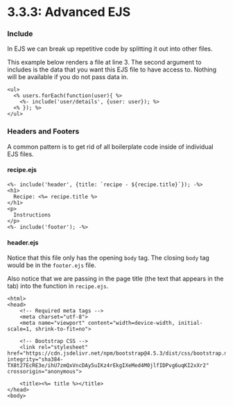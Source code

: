 # 3.3.3: Advanced EJS

### Include

In EJS we can break up repetitive code by splitting it out into other files.

This example below renders a file at line 3. The second argument to includes is the data that you want this EJS file to have access to. Nothing will be available if you do not pass data in.

```markup
<ul>
  <% users.forEach(function(user){ %>
    <%- include('user/details', {user: user}); %>
  <% }); %>
</ul>
```

### Headers and Footers

A common pattern is to get rid of all boilerplate code inside of individual EJS files.

#### recipe.ejs

```markup
<%- include('header', {title: `recipe - ${recipe.title}`}); -%>
<h1>
  Recipe: <%= recipe.title %>
</h1>
<p>
  Instructions
</p>
<%- include('footer'); -%>
```

#### header.ejs

Notice that this file only has the opening `body` tag. The closing `body` tag would be in the `footer.ejs` file.

Also notice that we are passing in the page title \(the text that appears in the tab\) into the function in `recipe.ejs`.

```markup
<html>
<head>
    <!-- Required meta tags -->
    <meta charset="utf-8">
    <meta name="viewport" content="width=device-width, initial-scale=1, shrink-to-fit=no">

    <!-- Bootstrap CSS -->
    <link rel="stylesheet" href="https://cdn.jsdelivr.net/npm/bootstrap@4.5.3/dist/css/bootstrap.min.css" integrity="sha384-TX8t27EcRE3e/ihU7zmQxVncDAy5uIKz4rEkgIXeMed4M0jlfIDPvg6uqKI2xXr2" crossorigin="anonymous">

    <title><%= title %></title>
</head>
<body>
```

